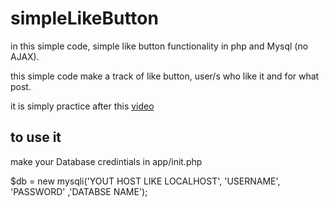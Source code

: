 # simpleLikeButton
in this simple code, simple like button functionality in php and Mysql (no AJAX). 

this simple code make a track of like button, user/s who like it and for what post. 

it is simply practice after this [video](https://www.youtube.com/watch?v=PQMtLDxOQRk&index=25&t=149s&list=WL)

## to use it 

make your Database credintials in app/init.php 

$db = new mysqli('YOUT HOST LIKE LOCALHOST', 'USERNAME', 'PASSWORD' ,'DATABSE NAME'); 


